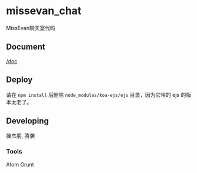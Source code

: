 # missevan_chat

MissEvan聊天室代码

## Document

[/doc](https://github.com/MiaoSiLa/new_missevan_chat/tree/master/doc)

## Deploy

请在 `npm install` 后删除 `node_modules/koa-ejs/ejs` 目录，因为它带的 ejs 的版本太老了。

## Developing

操杰朋, 腾袭

### Tools

Atom
Grunt
